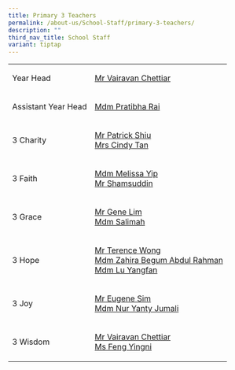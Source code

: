 ```yaml
---
title: Primary 3 Teachers
permalink: /about-us/School-Staff/primary-3-teachers/
description: ""
third_nav_title: School Staff
variant: tiptap
---
```

<table style="minWidth: 50px">
<colgroup>
<col>
<col>
</colgroup>
<tbody>
<tr>
<td rowspan="1" colspan="1">
<p>Year Head</p>
</td>
<td rowspan="1" colspan="1">
<p><a href="mailto:vairavan_uthaman@moe.edu.sg" rel="noopener noreferrer nofollow" target="_blank">Mr Vairavan Chettiar</a>
</p>
</td>
</tr>
<tr>
<td rowspan="1" colspan="1">
<p>Assistant Year Head</p>
</td>
<td rowspan="1" colspan="1">
<p><a href="mailto:pratibha_rai_matuk_rai@moe.edu.sg" rel="noopener noreferrer nofollow" target="_blank">Mdm Pratibha Rai</a>
</p>
</td>
</tr>
<tr>
<td rowspan="1" colspan="1">
<p>3 Charity</p>
</td>
<td rowspan="1" colspan="1">
<p><a href="pratibha_rai_matuk_rai@moe.edu.sg" rel="noopener noreferrer nofollow" target="_blank">Mr&nbsp;Patrick&nbsp;Shiu</a> 
<br><a href="mailto:teo_suat_ching_cindy@moe.edu.sg" rel="noopener noreferrer nofollow" target="_blank">Mrs&nbsp;Cindy&nbsp;Tan</a>
</p>
</td>
</tr>
<tr>
<td rowspan="1" colspan="1">
<p>3 Faith</p>
</td>
<td rowspan="1" colspan="1">
<p><a href="mailto:yip_cheng_han_melissa@moe.edu.sg" rel="noopener noreferrer nofollow" target="_blank">Mdm&nbsp;Melissa Yip</a> 
<br><a href="" rel="noopener noreferrer nofollow" target="_blank">Mr Shamsuddin</a>
</p>
</td>
</tr>
<tr>
<td rowspan="1" colspan="1">
<p>3 Grace</p>
</td>
<td rowspan="1" colspan="1">
<p><a href="mailto:lim_yong_seng_gene@moe.edu.sg" rel="noopener noreferrer nofollow" target="_blank">Mr&nbsp;Gene&nbsp;Lim</a> 
<br><a href="mailto:salimah_mohd_haniffa@moe.edu.sg" rel="noopener noreferrer nofollow" target="_blank">Mdm&nbsp;Salimah</a>
</p>
</td>
</tr>
<tr>
<td rowspan="1" colspan="1">
<p>3 Hope</p>
</td>
<td rowspan="1" colspan="1">
<p><a href="mailto:wong_wing_yew@moe.edu.sg" rel="noopener noreferrer nofollow" target="_blank">Mr&nbsp;Terence Wong</a> 
<br><a href="mailto:zahira_begum_abdul_rahman@moe.edu.sg" rel="noopener noreferrer nofollow" target="_blank">Mdm&nbsp;Zahira&nbsp;Begum Abdul Rahman</a>
<br><a href="mailto:lu_yangfan@moe.edu.sg" rel="noopener noreferrer nofollow" target="_blank">Mdm Lu Yangfan</a>
</p>
</td>
</tr>
<tr>
<td rowspan="1" colspan="1">
<p>3 Joy</p>
</td>
<td rowspan="1" colspan="1">
<p><a href="mailto:sim_kok_hong_eugene@moe.edu.sg" rel="noopener noreferrer nofollow" target="_blank">Mr&nbsp;Eugene&nbsp;Sim</a> 
<br><a href="mailto:nur_ yanty_jumali@moe.edu.sg" rel="noopener noreferrer nofollow" target="_blank">Mdm Nur&nbsp;Yanty&nbsp;Jumali</a>
</p>
</td>
</tr>
<tr>
<td rowspan="1" colspan="1">
<p>3 Wisdom</p>
</td>
<td rowspan="1" colspan="1">
<p><a href="mailto:vairavan_uthaman@moe.edu.sg" rel="noopener noreferrer nofollow" target="_blank">Mr&nbsp;Vairavan&nbsp;Chettiar</a> 
<br><a href="mailto:feng_yingni@moe.edu.sg" rel="noopener noreferrer nofollow" target="_blank">Ms Feng Yingni</a> 
</p>
</td>
</tr>
</tbody>
</table>
<p></p>